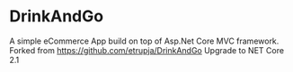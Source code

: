 # DrinkAndGo
A simple eCommerce App build on top of Asp.Net Core MVC framework. Forked from https://github.com/etrupja/DrinkAndGo
Upgrade to NET Core 2.1
